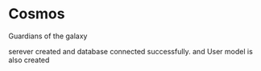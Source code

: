 # Cosmos
Guardians of the galaxy


serever created and database connected successfully.
and User model is also created
